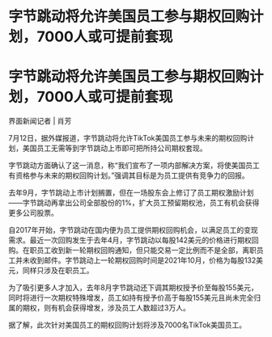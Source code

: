 # 字节跳动将允许美国员工参与期权回购计划，7000人或可提前套现

# 字节跳动将允许美国员工参与期权回购计划，7000人或可提前套现

界面新闻记者 | 肖芳

7月12日，据外媒报道，字节跳动将允许TikTok美国员工参与未来的期权回购计划，美国员工无需等到字节跳动上市即可把所持公司期权套现。

字节跳动方面确认了这一消息，称“我们宣布了一项内部解决方案，将使美国员工有资格参与未来的期权回购计划。”强调其目标是为员工提供有竞争力的回报。

去年9月，字节跳动上市计划搁置，但在一场股东会上修订了员工期权激励计划——字节跳动再拿出公司全部股份的1%，扩大员工预留期权池，员工有机会获得更多公司股票。

自2017年开始，字节跳动在国内便为员工提供期权回购机会，以满足员工的变现需求。最近一次回购发生于去年4月，字节跳动以每股142美元的价格进行期权回购。在职员工收到新一轮期权回购通知，但只能交易一定比例而不是全部，离职员工并未收到邮件。字节跳动上一轮期权回购时间是2021年10月，价格为每股132美元，同样只涉及在职员工。

为了吸引更多人才加入，去年8月字节跳动还下调其期权授予价至每股155美元，同时将进行一次期权特殊增发，员工如持有授予价高于每股155美元且尚未完全归属的期权，则有机会获得增发，涉及员工人数超过3万人。

据了解，此次针对美国员工的期权回购计划将涉及7000名TikTok美国员工。

